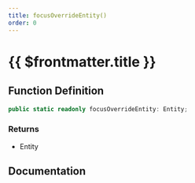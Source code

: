 ```yaml
---
title: focusOverrideEntity()
order: 0
---
```


# {{ $frontmatter.title }}

<!--@include: ./focusOverrideEntity_partial_header.md-->

## Function Definition

```ts
public static readonly focusOverrideEntity: Entity;
```

### Returns

* Entity

## Documentation

<!--@include: ./focusOverrideEntity_partial_footer.md-->
